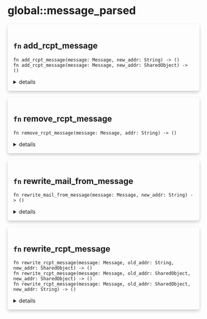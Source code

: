 # global::message_parsed



<div markdown="span" style='box-shadow: 0 4px 8px 0 rgba(0,0,0,0.2); padding: 15px; border-radius: 5px;'>

<h2 class="func-name"> <code>fn</code> add_rcpt_message </h2>

```rust,ignore
fn add_rcpt_message(message: Message, new_addr: String) -> ()
fn add_rcpt_message(message: Message, new_addr: SharedObject) -> ()
```

<details>
<summary markdown="span"> details </summary>

Add a recipient to the `To` header of the message.

# Args

* `addr` - the recipient address to add to the `To` header.

# Effective smtp stage

`preq` and onwards.

# Examples

```
#{
    preq: [
       action "update recipients" || add_rcpt_message("john.doe@example.com"),
    ]
}
```
</details>

</div>
</br>


<div markdown="span" style='box-shadow: 0 4px 8px 0 rgba(0,0,0,0.2); padding: 15px; border-radius: 5px;'>

<h2 class="func-name"> <code>fn</code> remove_rcpt_message </h2>

```rust,ignore
fn remove_rcpt_message(message: Message, addr: String) -> ()

```

<details>
<summary markdown="span"> details </summary>

Remove a recipient from the `To` header of the message.

# Args

* `addr` - the recipient to remove to the `To` header.

# Effective smtp stage

`preq` and onwards.

# Examples

```
#{
    preq: [
       action "update recipients" || remove_rcpt_message("john.doe@example.com"),
    ]
}
```
</details>

</div>
</br>


<div markdown="span" style='box-shadow: 0 4px 8px 0 rgba(0,0,0,0.2); padding: 15px; border-radius: 5px;'>

<h2 class="func-name"> <code>fn</code> rewrite_mail_from_message </h2>

```rust,ignore
fn rewrite_mail_from_message(message: Message, new_addr: String) -> ()

```

<details>
<summary markdown="span"> details </summary>

Change the sender's address in the `From` header of the message.

# Args

* `new_addr` - the new sender address to set.

# Effective smtp stage

`preq` and onwards.

# Examples

```
#{
    preq: [
       action "replace sender" || rewrite_mail_from_message("john.server@example.com"),
    ]
}
```
</details>

</div>
</br>


<div markdown="span" style='box-shadow: 0 4px 8px 0 rgba(0,0,0,0.2); padding: 15px; border-radius: 5px;'>

<h2 class="func-name"> <code>fn</code> rewrite_rcpt_message </h2>

```rust,ignore
fn rewrite_rcpt_message(message: Message, old_addr: String, new_addr: SharedObject) -> ()
fn rewrite_rcpt_message(message: Message, old_addr: SharedObject, new_addr: SharedObject) -> ()
fn rewrite_rcpt_message(message: Message, old_addr: SharedObject, new_addr: String) -> ()
```

<details>
<summary markdown="span"> details </summary>

Replace a recipient by an other in the `To` header of the message.

# Args

* `old_addr` - the recipient to replace.
* `new_addr` - the new address to use when replacing `old_addr`.

# Effective smtp stage

`preq` and onwards.

# Examples

```
#{
    preq: [
       action "rewrite recipient" || rewrite_rcpt_message("john.doe@example.com", address("john-mta@example.com")),
    ]
}
```
</details>

</div>
</br>

